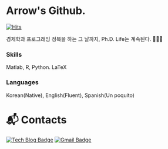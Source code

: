 # Arrow's Github.

[![Hits](https://hits.seeyoufarm.com/api/count/incr/badge.svg?url=https%3A%2F%2Fgithub.com%2Farrow-economist&count_bg=%2388B7E1&title_bg=%23555555&icon=&icon_color=%23E7E7E7&title=hits&edge_flat=true)](https://hits.seeyoufarm.com)

경제학과 프로그래밍 정복을 하는 그 날까지, 
Ph.D. Life는 계속된다. 👨🏼‍💻

### Skills
Matlab, R, Python.
LaTeX

### Languages
Korean(Native), English(Fluent), Spanish(Un poquito)

# :mailbox_with_mail: Contacts
[![Tech Blog Badge](http://img.shields.io/badge/-Tech%20blog-black?style=flat-square&logo=github&link=https://kennetharrow.tistory.com/)](https://kennetharrow.tistory.com/)
[![Gmail Badge](https://img.shields.io/badge/Gmail-d14836?style=flat-square&logo=Gmail&logoColor=white&link=mailto:arrow.economist@gmail.com)](mailto:arrow.economist@gmail.com)

<!--
**arrow-economist/arrow-economist** is a ✨ _special_ ✨ repository because its `README.md` (this file) appears on your GitHub profile.

Here are some ideas to get you started:

- 🔭 I’m currently working on ...
- 🌱 I’m currently learning ...
- 👯 I’m looking to collaborate on ...
- 🤔 I’m looking for help with ...
- 💬 Ask me about ...
- 📫 How to reach me: ...
- 😄 Pronouns: ...
- ⚡ Fun fact: ...
-->
